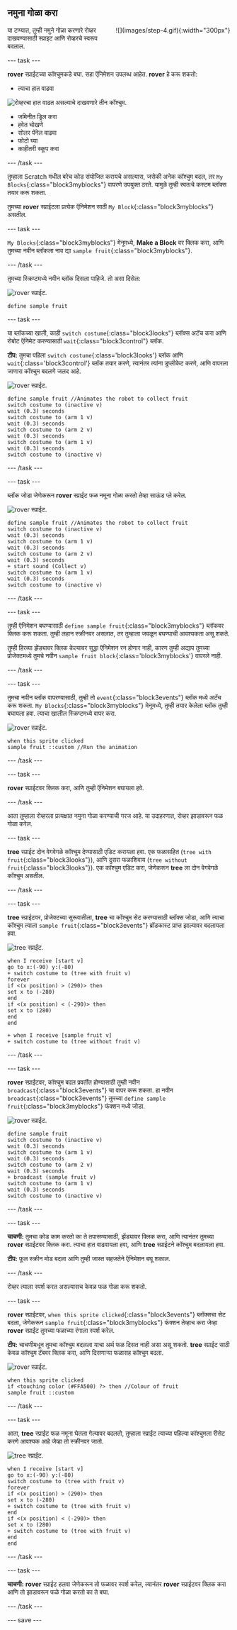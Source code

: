 ## नमुना गोळा करा

<div style="display: flex; flex-wrap: wrap">
<div style="flex-basis: 200px; flex-grow: 1; margin-right: 15px;">
या टप्प्यात, तुम्ही नमुने गोळा करणारे रोव्हर दाखवण्यासाठी स्प्राइट आणि रोव्हरचे स्वरूप बदलाल.
</div>
<div>
![](images/step-4.gif){:width="300px"}
</div>
</div>

--- task ---

**rover** स्प्राईटच्या कॉश्चुमकडे बघा. सहा ऍनिमेशन उपलब्ध आहेत. **rover** हे करू शकतो:
- त्याचा हात वाढवा

![रोव्हरचा हात वाढत असल्याचे दाखवणारे तीन कॉश्चुम.](images/arm-animation.png)

- जमिनीत ड्रिल करा
- हवेत चोखणे
- सोलर पॅनेल वाढवा
- फोटो घ्या
- काहीतरी स्कूप करा

--- /task ---

तुम्हाला Scratch मधील बरेच कोड संयोजित करायचे असल्यास, जसेकी अनेक कॉश्चुम बदल, तर `My Blocks`{:class="block3myblocks"} वापरणे उपयुक्त ठरते. यामुळे तुम्ही स्वतःचे कस्टम ब्लॉक्स तयार करू शकता.

तुमच्या **rover** स्प्राईटला प्रत्येक ऍनिमेशन साठी `My Block`{:class="block3myblocks"} असतील.

--- task ---

`My Blocks`{:class="block3myblocks"} मेनूमध्ये, **Make a Block** वर क्लिक करा, आणि तुमच्या नवीन ब्लॉकला नाव द्या `sample fruit`{:class="block3myblocks"}.

--- /task ---

तुमच्या स्क्रिप्टमध्ये नवीन ब्लॉक दिसला पाहिजे. तो असा दिसेल:

![rover स्प्राईट.](images/rover-sprite.png)

```blocks3
define sample fruit
```

--- task ---

या ब्लॉकच्या खाली, काही `switch costume`{:class="block3looks"} ब्लॉक्स अटॅच करा आणि रोबोट ऍनिमेट करण्यासाठी `wait`{:class="block3control"} ब्लॉक.

**टीप:** तुमचा पहिला `switch costume`{:class='block3looks'} ब्लॉक आणि `wait`{:class='block3control'} ब्लॉक तयार करणे, त्यानंतर त्यांना डुप्लीकेट करणे, आणि वापरला जाणारा कॉश्चुम बदलणे जलद आहे.

![rover स्प्राईट.](images/rover-sprite.png)

```blocks3
define sample fruit //Animates the robot to collect fruit
switch costume to (inactive v)
wait (0.3) seconds
switch costume to (arm 1 v)
wait (0.3) seconds
switch costume to (arm 2 v)
wait (0.3) seconds
switch costume to (arm 1 v)
wait (0.3) seconds
switch costume to (inactive v)
```

--- /task ---

--- task ---

ब्लॉक जोडा जेणेकरून **rover** स्प्राईट फळ नमूना गोळा करतो तेव्हा साऊंड प्ले करेल.

![rover स्प्राईट.](images/rover-sprite.png)

```blocks3
define sample fruit //Animates the robot to collect fruit
switch costume to (inactive v)
wait (0.3) seconds
switch costume to (arm 1 v)
wait (0.3) seconds
switch costume to (arm 2 v)
wait (0.3) seconds
+ start sound (Collect v)
switch costume to (arm 1 v)
wait (0.3) seconds
switch costume to (inactive v)
```

--- /task ---


--- task ---

तुम्ही ऍनिमेशन बघण्यासाठी `define sample fruit`{:class="block3myblocks"} ब्लॉकवर क्लिक करू शकता. तुम्ही लहान स्क्रीनवर असलात, तर तुम्हाला जवळून बघण्याची आवश्यकता असू शकते.

तुम्ही हिरव्या झेंड्यावर क्लिक केल्यावर सुद्धा ऍनिमेशन रन होणार नाही, कारण तुम्ही अद्याप तुमच्या प्रोजेक्टमध्ये तुमचे नवीन `sample fruit block`{:class='block3myblocks'} वापरले नाही.

--- /task ---

--- task ---

तुमचा नवीन ब्लॉक वापरण्यासाठी, तुम्ही तो `event`{:class="block3events"} ब्लॉक मध्ये अटॅच करू शकता. `My Blocks`{:class="block3myblocks"} मेनूमध्ये, तुम्ही तयार केलेला ब्लॉक तुम्ही बघायला हवा. त्याचा खालील स्क्रिप्टमध्ये वापर करा.

![rover स्प्राईट.](images/rover-sprite.png)

```blocks3
when this sprite clicked
sample fruit ::custom //Run the animation
```

--- /task ---

--- task ---

**rover** स्प्राईटवर क्लिक करा, आणि तुम्ही ऍनिमेशन बघायला हवे.

--- /task ---

आता तुम्हाला रोव्हरला प्रत्यक्षात नमुना गोळा करण्याची गरज आहे. या उदाहरणात, रोव्हर झाडावरून फळ गोळा करेल.

--- task ---

**tree** स्प्राईट दोन वेगवेगळे कॉश्चुम देण्यासाठी एडिट करायला हवा. एक फळासहित (`tree with fruit`{:class="block3looks"}), आणि दुसरा फळाशिवाय (`tree without fruit`{:class="block3looks"}). एक कॉश्चुम एडिट करा, जेणेकरून **tree** ला दोन वेगवेगळे कॉश्चुम असतील.

--- /task ---

--- task ---

**tree** स्प्राईटवर, प्रोजेक्टच्या सुरूवातीला, **tree** चा कॉश्चुम सेट करण्यासाठी ब्लॉक्स जोडा, आणि त्याचा कॉश्चुम त्याला `sample fruit`{:class="block3events"} ब्रॉडकास्ट प्राप्त झाल्यावर बदलायला हवा.

![tree स्प्राईट.](images/tree-sprite.png)

```blocks3
when I receive [start v]
go to x:(-90) y:(-80)
+ switch costume to (tree with fruit v)
forever
if <(x position) > (290)> then
set x to (-280)
end
if <(x position) < (-290)> then
set x to (280)
end
end

+ when I receive [sample fruit v]
+ switch costume to (tree without fruit v)
```

--- /task ---

--- task ---

**rover** स्प्राईटवर, कॉश्चुम बदल प्रवर्तीत होण्यासाठी तुम्ही नवीन `broadcast`{:class="block3events"} चा वापर करू शकता. हा नवीन `broadcast`{:class="block3events"} तुमच्या `define sample fruit`{:class="block3myblocks"} फंक्शन मध्ये जोडा.

![rover स्प्राईट.](images/rover-sprite.png)

```blocks3
define sample fruit
switch costume to (inactive v)
wait (0.3) seconds
switch costume to (arm 1 v)
wait (0.3) seconds
switch costume to (arm 2 v)
wait (0.3) seconds
+ broadcast (sample fruit v)
switch costume to (arm 1 v)
wait (0.3) seconds
switch costume to (inactive v)
```

--- /task ---

--- task ---

**चाचणी:** तुमचा कोड काम करतो का ते तपासण्यासाठी, झेंड्यावर क्लिक करा, आणि त्यानंतर तुमच्या **rover** स्प्राईटवर क्लिक करा. त्याचा हात वाढवायला हवा, आणि **tree** स्प्राईटने कॉश्चुम बदलायला हवा.

**टीप:** फूल स्क्रीन मोड बदला आणि तुम्ही जास्त सहजतेने ऍनिमेशन बघू शकाल.

--- /task ---

रोव्हर त्याला स्पर्श करत असल्यासच केवळ फळ गोळा करू शकतो.

--- task ---

**rover** स्प्राईटवर, `when this sprite clicked`{:class="block3events"} ब्लॉक्सचा सेट बदला, जेणेकरून `sample fruit`{:class="block3myblocks"} फंक्शन तेव्हाच करा जेव्हा **rover** स्प्राईट तुमच्या फळाच्या रंगाला स्पर्श करेल.

**टीप:** चाचणीमधून तुमचा कॉश्चुम बदलला याचा अर्थ फळ दिसत नाही असा असू शकतो. **tree** स्प्राईट साठी केवळ कॉश्चुम टॅबवर क्लिक करा, आणि दिसणाऱ्या फळासह कॉश्चुम बदला.

![rover स्प्राईट.](images/rover-sprite.png)

```blocks3
when this sprite clicked
if <touching color (#FFA500) ?> then //Colour of fruit
sample fruit ::custom
```

--- /task ---

--- task ---

आता, **tree** स्प्राईट फळ नमूना घेतला गेल्यावर बदलतो, तुम्हाला स्प्राईट त्याच्या पहिल्या कॉश्चुमला रीसेट करणे आवश्यक आहे जेव्हा तो स्क्रीनवर जातो.

![tree स्प्राईट.](images/tree-sprite.png)

```blocks3
when I receive [start v]
go to x:(-90) y:(-80)
switch costume to (tree with fruit v)
forever
if <(x position) > (290)> then
set x to (-280)
+ switch costume to (tree with fruit v)
end
if <(x position) < (-290)> then
set x to (280)
+ switch costume to (tree with fruit v)
end
end
```

--- /task ---

--- task ---

**चाचणी:** **rover** स्प्राईट हलवा जेणेकरून तो फळावर स्पर्श करेल, त्यानंतर **rover** स्प्राईटवर क्लिक करा आणि तो झाडावरून फळे गोळा करतो का ते बघा.

--- /task ---


--- save ---
